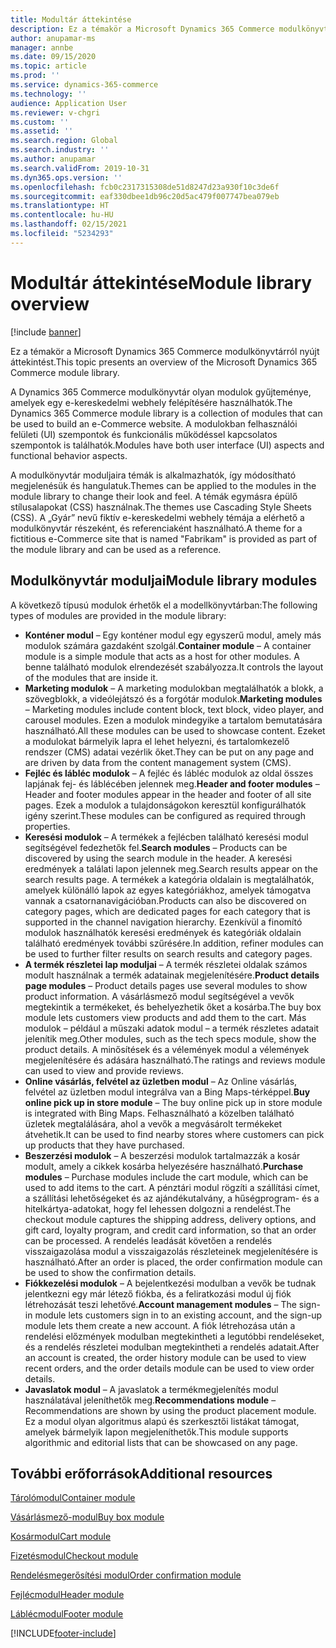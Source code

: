 ```yaml
---
title: Modultár áttekintése
description: Ez a témakör a Microsoft Dynamics 365 Commerce modulkönyvtárról nyújt áttekintést.
author: anupamar-ms
manager: annbe
ms.date: 09/15/2020
ms.topic: article
ms.prod: ''
ms.service: dynamics-365-commerce
ms.technology: ''
audience: Application User
ms.reviewer: v-chgri
ms.custom: ''
ms.assetid: ''
ms.search.region: Global
ms.search.industry: ''
ms.author: anupamar
ms.search.validFrom: 2019-10-31
ms.dyn365.ops.version: ''
ms.openlocfilehash: fcb0c2317315308de51d8247d23a930f10c3de6f
ms.sourcegitcommit: eaf330dbee1db96c20d5ac479f007747bea079eb
ms.translationtype: HT
ms.contentlocale: hu-HU
ms.lasthandoff: 02/15/2021
ms.locfileid: "5234293"
---
```

# <a name="module-library-overview"></a><span data-ttu-id="eaac6-103">Modultár áttekintése</span><span class="sxs-lookup"><span data-stu-id="eaac6-103">Module library overview</span></span>

[!include [banner](includes/banner.md)]

<span data-ttu-id="eaac6-104">Ez a témakör a Microsoft Dynamics 365 Commerce modulkönyvtárról nyújt áttekintést.</span><span class="sxs-lookup"><span data-stu-id="eaac6-104">This topic presents an overview of the Microsoft Dynamics 365 Commerce module library.</span></span>

<span data-ttu-id="eaac6-105">A Dynamics 365 Commerce modulkönyvtár olyan modulok gyűjteménye, amelyek egy e-kereskedelmi webhely felépítésére használhatók.</span><span class="sxs-lookup"><span data-stu-id="eaac6-105">The Dynamics 365 Commerce module library is a collection of modules that can be used to build an e-Commerce website.</span></span> <span data-ttu-id="eaac6-106">A modulokban felhasználói felületi (UI) szempontok és funkcionális működéssel kapcsolatos szempontok is találhatók.</span><span class="sxs-lookup"><span data-stu-id="eaac6-106">Modules have both user interface (UI) aspects and functional behavior aspects.</span></span>

<span data-ttu-id="eaac6-107">A modulkönyvtár moduljaira témák is alkalmazhatók, így módosítható megjelenésük és hangulatuk.</span><span class="sxs-lookup"><span data-stu-id="eaac6-107">Themes can be applied to the modules in the module library to change their look and feel.</span></span> <span data-ttu-id="eaac6-108">A témák egymásra épülő stílusalapokat (CSS) használnak.</span><span class="sxs-lookup"><span data-stu-id="eaac6-108">The themes use Cascading Style Sheets (CSS).</span></span> <span data-ttu-id="eaac6-109">A „Gyár” nevű fiktív e-kereskedelmi webhely témája a elérhető a modulkönyvtár részeként, és referenciaként használható.</span><span class="sxs-lookup"><span data-stu-id="eaac6-109">A theme for a fictitious e-Commerce site that is named "Fabrikam" is provided as part of the module library and can be used as a reference.</span></span>

## <a name="module-library-modules"></a><span data-ttu-id="eaac6-110">Modulkönyvtár moduljai</span><span class="sxs-lookup"><span data-stu-id="eaac6-110">Module library modules</span></span>

<span data-ttu-id="eaac6-111">A következő típusú modulok érhetők el a modellkönyvtárban:</span><span class="sxs-lookup"><span data-stu-id="eaac6-111">The following types of modules are provided in the module library:</span></span>

- <span data-ttu-id="eaac6-112">**Konténer modul** – Egy konténer modul egy egyszerű modul, amely más modulok számára gazdaként szolgál.</span><span class="sxs-lookup"><span data-stu-id="eaac6-112">**Container module** – A container module is a simple module that acts as a host for other modules.</span></span> <span data-ttu-id="eaac6-113">A benne található modulok elrendezését szabályozza.</span><span class="sxs-lookup"><span data-stu-id="eaac6-113">It controls the layout of the modules that are inside it.</span></span>
- <span data-ttu-id="eaac6-114">**Marketing modulok** – A marketing modulokban megtalálhatók a blokk, a szövegblokk, a videólejátszó és a forgótár modulok.</span><span class="sxs-lookup"><span data-stu-id="eaac6-114">**Marketing modules** – Marketing modules include content block, text block, video player, and carousel modules.</span></span> <span data-ttu-id="eaac6-115">Ezen a modulok mindegyike a tartalom bemutatására használható.</span><span class="sxs-lookup"><span data-stu-id="eaac6-115">All these modules can be used to showcase content.</span></span> <span data-ttu-id="eaac6-116">Ezeket a modulokat bármelyik lapra el lehet helyezni, és tartalomkezelő rendszer (CMS) adatai vezérlik őket.</span><span class="sxs-lookup"><span data-stu-id="eaac6-116">They can be put on any page and are driven by data from the content management system (CMS).</span></span>
- <span data-ttu-id="eaac6-117">**Fejléc és lábléc modulok** – A fejléc és lábléc modulok az oldal összes lapjának fej- és láblécében jelennek meg.</span><span class="sxs-lookup"><span data-stu-id="eaac6-117">**Header and footer modules** – Header and footer modules appear in the header and footer of all site pages.</span></span> <span data-ttu-id="eaac6-118">Ezek a modulok a tulajdonságokon keresztül konfigurálhatók igény szerint.</span><span class="sxs-lookup"><span data-stu-id="eaac6-118">These modules can be configured as required through properties.</span></span>
- <span data-ttu-id="eaac6-119">**Keresési modulok** – A termékek a fejlécben található keresési modul segítségével fedezhetők fel.</span><span class="sxs-lookup"><span data-stu-id="eaac6-119">**Search modules** – Products can be discovered by using the search module in the header.</span></span> <span data-ttu-id="eaac6-120">A keresési eredmények a találati lapon jelennek meg.</span><span class="sxs-lookup"><span data-stu-id="eaac6-120">Search results appear on the search results page.</span></span> <span data-ttu-id="eaac6-121">A termékek a kategória oldalain is megtalálhatók, amelyek különálló lapok az egyes kategóriákhoz, amelyek támogatva vannak a csatornanavigációban.</span><span class="sxs-lookup"><span data-stu-id="eaac6-121">Products can also be discovered on category pages, which are dedicated pages for each category that is supported in the channel navigation hierarchy.</span></span> <span data-ttu-id="eaac6-122">Ezenkívül a finomító modulok használhatók keresési eredmények és kategóriák oldalain található eredmények további szűrésére.</span><span class="sxs-lookup"><span data-stu-id="eaac6-122">In addition, refiner modules can be used to further filter results on search results and category pages.</span></span>
- <span data-ttu-id="eaac6-123">**A termék részletei lap moduljai** – A termék részletei oldalak számos modult használnak a termék adatainak megjelenítésére.</span><span class="sxs-lookup"><span data-stu-id="eaac6-123">**Product details page modules** – Product details pages use several modules to show product information.</span></span> <span data-ttu-id="eaac6-124">A vásárlásmező modul segítségével a vevők megtekintik a termékeket, és behelyezhetik őket a kosárba.</span><span class="sxs-lookup"><span data-stu-id="eaac6-124">The buy box module lets customers view products and add them to the cart.</span></span> <span data-ttu-id="eaac6-125">Más modulok – például a műszaki adatok modul – a termék részletes adatait jelenítik meg.</span><span class="sxs-lookup"><span data-stu-id="eaac6-125">Other modules, such as the tech specs module, show the product details.</span></span> <span data-ttu-id="eaac6-126">A minősítések és a vélemények modul a vélemények megjelenítésére és adására használható.</span><span class="sxs-lookup"><span data-stu-id="eaac6-126">The ratings and reviews module can used to view and provide reviews.</span></span>
- <span data-ttu-id="eaac6-127">**Online vásárlás, felvétel az üzletben modul** – Az Online vásárlás, felvétel az üzletben modul integrálva van a Bing Maps-térképpel.</span><span class="sxs-lookup"><span data-stu-id="eaac6-127">**Buy online pick up in store module** – The buy online pick up in store module is integrated with Bing Maps.</span></span> <span data-ttu-id="eaac6-128">Felhasználható a közelben található üzletek megtalálására, ahol a vevők a megvásárolt termékeket átvehetik.</span><span class="sxs-lookup"><span data-stu-id="eaac6-128">It can be used to find nearby stores where customers can pick up products that they have purchased.</span></span>
- <span data-ttu-id="eaac6-129">**Beszerzési modulok** – A beszerzési modulok tartalmazzák a kosár modult, amely a cikkek kosárba helyezésére használható.</span><span class="sxs-lookup"><span data-stu-id="eaac6-129">**Purchase modules** – Purchase modules include the cart module, which can be used to add items to the cart.</span></span> <span data-ttu-id="eaac6-130">A pénztári modul rögzíti a szállítási címet, a szállítási lehetőségeket és az ajándékutalvány, a hűségprogram- és a hitelkártya-adatokat, hogy fel lehessen dolgozni a rendelést.</span><span class="sxs-lookup"><span data-stu-id="eaac6-130">The checkout module captures the shipping address, delivery options, and gift card, loyalty program, and credit card information, so that an order can be processed.</span></span> <span data-ttu-id="eaac6-131">A rendelés leadását követően a rendelés visszaigazolása modul a visszaigazolás részleteinek megjelenítésére is használható.</span><span class="sxs-lookup"><span data-stu-id="eaac6-131">After an order is placed, the order confirmation module can be used to show the confirmation details.</span></span>
- <span data-ttu-id="eaac6-132">**Fiókkezelési modulok** – A bejelentkezési modulban a vevők be tudnak jelentkezni egy már létező fiókba, és a feliratkozási modul új fiók létrehozását teszi lehetővé.</span><span class="sxs-lookup"><span data-stu-id="eaac6-132">**Account management modules** – The sign-in module lets customers sign in to an existing account, and the sign-up module lets them create a new account.</span></span> <span data-ttu-id="eaac6-133">A fiók létrehozása után a rendelési előzmények modulban megtekintheti a legutóbbi rendeléseket, és a rendelés részletei modulban megtekintheti a rendelés adatait.</span><span class="sxs-lookup"><span data-stu-id="eaac6-133">After an account is created, the order history module can be used to view recent orders, and the order details module can be used to view order details.</span></span>
- <span data-ttu-id="eaac6-134">**Javaslatok modul** – A javaslatok a termékmegjelenítés modul használatával jeleníthetők meg.</span><span class="sxs-lookup"><span data-stu-id="eaac6-134">**Recommendations module** – Recommendations are shown by using the product placement module.</span></span> <span data-ttu-id="eaac6-135">Ez a modul olyan algoritmus alapú és szerkesztői listákat támogat, amelyek bármelyik lapon megjeleníthetők.</span><span class="sxs-lookup"><span data-stu-id="eaac6-135">This module supports algorithmic and editorial lists that can be showcased on any page.</span></span>

## <a name="additional-resources"></a><span data-ttu-id="eaac6-136">További erőforrások</span><span class="sxs-lookup"><span data-stu-id="eaac6-136">Additional resources</span></span>

[<span data-ttu-id="eaac6-137">Tárolómodul</span><span class="sxs-lookup"><span data-stu-id="eaac6-137">Container module</span></span>](add-container-module.md)

[<span data-ttu-id="eaac6-138">Vásárlásmező-modul</span><span class="sxs-lookup"><span data-stu-id="eaac6-138">Buy box module</span></span>](add-buy-box.md)

[<span data-ttu-id="eaac6-139">Kosármodul</span><span class="sxs-lookup"><span data-stu-id="eaac6-139">Cart module</span></span>](add-cart-module.md)

[<span data-ttu-id="eaac6-140">Fizetésmodul</span><span class="sxs-lookup"><span data-stu-id="eaac6-140">Checkout module</span></span>](add-checkout-module.md)

[<span data-ttu-id="eaac6-141">Rendelésmegerősítési modul</span><span class="sxs-lookup"><span data-stu-id="eaac6-141">Order confirmation module</span></span>](order-confirmation-module.md)

[<span data-ttu-id="eaac6-142">Fejlécmodul</span><span class="sxs-lookup"><span data-stu-id="eaac6-142">Header module</span></span>](author-header-module.md)

[<span data-ttu-id="eaac6-143">Láblécmodul</span><span class="sxs-lookup"><span data-stu-id="eaac6-143">Footer module</span></span>](author-footer-module.md)


[!INCLUDE[footer-include](../includes/footer-banner.md)]